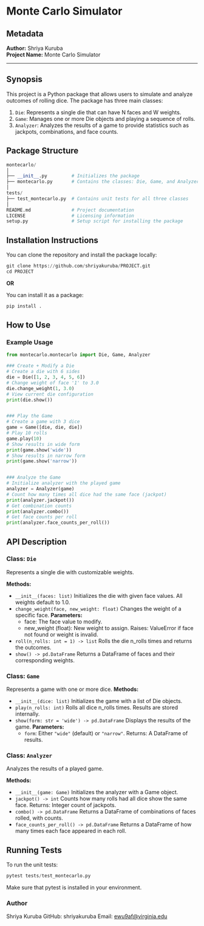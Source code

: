 # Monte Carlo Simulator

## Metadata
**Author:** Shriya Kuruba  
**Project Name:** Monte Carlo Simulator  

---

## Synopsis
This project is a Python package that allows users to simulate and analyze outcomes of rolling dice. The package has three main classes:
1. ```Die```: Represents a single die that can have N faces and W weights.
2. ```Game```: Manages one or more Die objects and playing a sequence of rolls.
3. ```Analyzer```: Analyzes the results of a game to provide statistics such as jackpots, combinations, and face counts.

## Package Structure
```python
montecarlo/
│
├── __init__.py         # Initializes the package
├── montecarlo.py       # Contains the classes: Die, Game, and Analyzer
│
tests/
├── test_montecarlo.py  # Contains unit tests for all three classes
│
README.md               # Project documentation
LICENSE                 # Licensing information
setup.py                # Setup script for installing the package
```
## Installation Instructions
You can clone the repository and install the package locally:

```python
git clone https://github.com/shriyakuruba/PROJECT.git
cd PROJECT
```
**OR**

You can install it as a package:

```python
pip install .
```

## How to Use
### Example Usage
```python
from montecarlo.montecarlo import Die, Game, Analyzer

### Create + Modify a Die
# Create a die with 6 sides
die = Die([1, 2, 3, 4, 5, 6])
# Change weight of face '1' to 3.0
die.change_weight(1, 3.0)
# View current die configuration
print(die.show())


### Play the Game
# Create a game with 3 dice
game = Game([die, die, die])
# Play 10 rolls
game.play(10)
# Show results in wide form
print(game.show('wide'))
# Show results in narrow form
print(game.show('narrow'))


### Analyze the Game
# Initialize analyzer with the played game
analyzer = Analyzer(game)
# Count how many times all dice had the same face (jackpot)
print(analyzer.jackpot())
# Get combination counts
print(analyzer.combo())
# Get face counts per roll
print(analyzer.face_counts_per_roll())
```

## API Description
### Class: ```Die```
Represents a single die with customizable weights.

**Methods:**
*  ```__init__(faces: list)```
    Initializes the die with given face values. All weights default to 1.0.
*  ```change_weight(face, new_weight: float)```
    Changes the weight of a specific face.
    **Parameters:**
    *  face: The face value to modify.
    *  new_weight (float): New weight to assign.
        Raises: ValueError if face not found or weight is invalid.
*  ```roll(n_rolls: int = 1) -> list```
    Rolls the die n_rolls times and returns the outcomes.
*  ```show() -> pd.DataFrame```
    Returns a DataFrame of faces and their corresponding weights.

### Class: ```Game```
Represents a game with one or more dice.
**Methods:**
*  ```__init__(dice: list)```
    Initializes the game with a list of Die objects.
*  ```play(n_rolls: int)```
    Rolls all dice n_rolls times. Results are stored internally.
*  ```show(form: str = 'wide') -> pd.DataFrame```
    Displays the results of the game.
    **Parameters:**
    *  ```form```: Either ```"wide"``` (default) or ```"narrow"```.
        Returns: A DataFrame of results.

### Class: ```Analyzer```
Analyzes the results of a played game.

**Methods:**
*  ```__init__(game: Game)```
    Initializes the analyzer with a Game object.
*  ```jackpot() -> int```
    Counts how many rolls had all dice show the same face.
    Returns: Integer count of jackpots.
*  ```combo() -> pd.DataFrame```
    Returns a DataFrame of combinations of faces rolled, with counts.
*  ```face_counts_per_roll() -> pd.DataFrame```
    Returns a DataFrame of how many times each face appeared in each roll.

## Running Tests
To run the unit tests:
```python
pytest tests/test_montecarlo.py
```
Make sure that pytest is installed in your environment.

### Author
Shriya Kuruba
GitHub: shriyakuruba
Email: ewu9af@virginia.edu